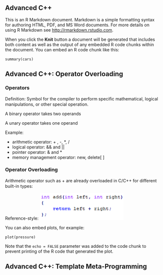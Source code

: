 ## Advanced C++

This is an R Markdown document. Markdown is a simple formatting syntax for authoring HTML, PDF, and MS Word documents. For more details on using R Markdown see <http://rmarkdown.rstudio.com>.

When you click the **Knit** button a document will be generated that includes both content as well as the output of any embedded R code chunks within the document. You can embed an R code chunk like this:

```{r cars}
summary(cars)
```

## Advanced C++: Operator Overloading

### Operators

Definition: Symbol for the compiler to perform speciﬁc mathematical, logical manipulations, or other special operation.

A binary operator takes two operands

A unary operator takes one operand

Example:
+ arithmetic operator: + , -, *, /
+ logical operator: && and ||
+ pointer operator: & and *
+ memory management operator: new, delete[ ]

### Operator Overloading

Arithmetic operator such as + are already overloaded in C/C++ for diﬀerent built-in types:

Reference-style: 
![alt text][logo]

[logo]: ./assets/images/add1.PNG "already overloaded operators"



You can also embed plots, for example:

```{r pressure, echo=FALSE}
plot(pressure)
```

Note that the `echo = FALSE` parameter was added to the code chunk to prevent printing of the R code that generated the plot.


## Advanced C++: Template Meta-Programming